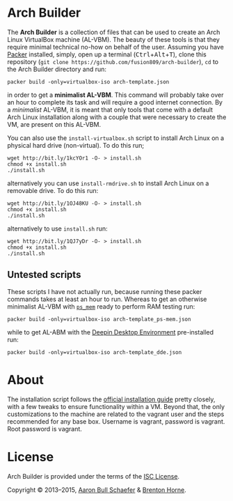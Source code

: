 # Arch Builder
The **Arch Builder** is a collection of files that can be used to create an Arch Linux VirtualBox machine (AL-VBM). The beauty of these tools is that they require minimal technical no-how on behalf of the user. Assuming you have [Packer](https://packer.io) installed, simply, open up a terminal (<kbd>Ctrl</kbd>+<kbd>Alt</kbd>+<kbd>T</kbd>), clone this repository (`git clone https://github.com/fusion809/arch-builder`), `cd` to the Arch Builder directory and run:

    packer build -only=virtualbox-iso arch-template.json

in order to get a **minimalist AL-VBM**. This command will probably take over an hour to complete its task and will require a good internet connection. By a *minimalist* AL-VBM, it is meant that only tools that come with a default Arch Linux installation along with a couple that were necessary to create the VM, are present on this AL-VBM.

You can also use the `install-virtualbox.sh` script to install Arch Linux on a physical hard drive (non-virtual). To do this run;

    wget http://bit.ly/1kcYOr1 -O- > install.sh
    chmod +x install.sh
    ./install.sh

alternatively you can use `install-rmdrive.sh` to install Arch Linux on a removable drive. To do this run:

    wget http://bit.ly/1OJ48KU -O- > install.sh
    chmod +x install.sh
    ./install.sh

alternatively to use `install.sh` run:

    wget http://bit.ly/1QJ7yDr -O- > install.sh
    chmod +x install.sh
    ./install.sh

## Untested scripts
These scripts I have not actually run, because running these packer commands takes at least an hour to run. Whereas to get an otherwise minimalist AL-VBM with [`ps_mem`](https://github.com/pixelb/ps_mem/) ready to perform RAM testing run:

    packer build -only=virtualbox-iso arch-template_ps-mem.json

while to get AL-ABM with the [Deepin Desktop Environment](https://wiki.archlinux.org/index.php/Deepin_Desktop_Environment) pre-installed run:

    packer build -only=virtualbox-iso arch-template_dde.json

# About
The installation script follows the
[official installation guide](https://wiki.archlinux.org/index.php/Installation_Guide)
pretty closely, with a few tweaks to ensure functionality within a VM. Beyond
that, the only customizations to the machine are related to the vagrant user
and the steps recommended for any base box. Username is vagrant, password is vagrant. Root password is vagrant.

# License
Arch Builder is provided under the terms of the
[ISC License](https://en.wikipedia.org/wiki/ISC_license).

Copyright &copy; 2013&#8211;2015, [Aaron Bull Schaefer](mailto:aaron@elasticdog.com) & [Brenton Horne](mailto:brentonhorne77@gmail.com).
